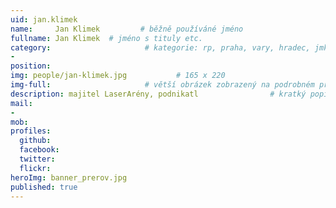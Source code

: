 ```yaml
---
uid: jan.klimek
name:     Jan Klimek         # běžně používáné jméno
fullname: Jan Klimek  # jméno s tituly etc.
category:                     # kategorie: rp, praha, vary, hradec, jmk, senat
- 
position:
img: people/jan-klimek.jpg           # 165 x 220
img-full:                     # větší obrázek zobrazený na podrobném profilu
description: majitel LaserArény, podnikatl                # kratký popis, max 160 znaků
mail:
- 
mob:         
profiles:
  github:
  facebook:       
  twitter:        
  flickr:       
heroImg: banner_prerov.jpg
published: true
---
```

